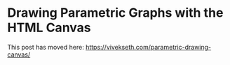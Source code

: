 # Drawing Parametric Graphs with the HTML Canvas

This post has moved here: https://vivekseth.com/parametric-drawing-canvas/
